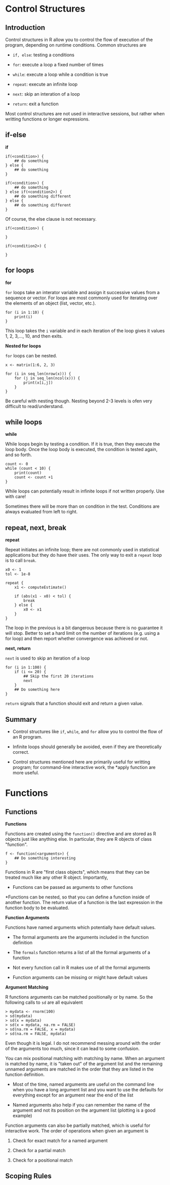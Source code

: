 # Control Structures

## Introduction

Control structures in R allow you to control the flow of execution of the program,
depending on runtime conditions. Common structures are

* `if, else`: testing a conditions

* `for`: execute a loop a fixed number of times

* `while`: execute a loop while a condition is true

* `repeat`: execute an infinite loop

* `next`: skip an interation of a loop

* `return`: exit a function

Most control structures are not used in interactive sessions, but rather when 
writting functions or longer expressions.

## if-else 

**if**

```
if(<condition>) {
	## do something
} else {
	## do something
}

if(<condition>) {
	## do something
} else if(<condition2>)	{
	## do something different
} else {
	## do something different
}
```

Of course, the else clause is not necessary.

```
if(<condition>) {

} 

if(<condition2>) {

}
```

## for loops

**for**

`for` loops take an interator variable and assign it successive values from a sequence or vector.
For loops are most commonly used for iterating over the elements of an object (list, vector, etc.).

```
for (i in 1:10) {
	print(i)
}
```

This loop takes the `i` variable and in each iteration of the loop gives it values 1, 2, 3,..., 10, 
and then exits.

**Nested for loops**

`for` loops can be nested.

```
x <- matrix(1:6, 2, 3)

for (i in seq_len(nrow(x))) {
	for (j in seq_len(ncol(x))) {
		print(x[i,j])
	}
}
```

Be careful with nesting though. Nesting beyond 2-3 levels is ofen very difficult to read/understand.

## while loops

**while**

While loops begin by testing a condition. If it is true, then they execute the loop body. Once the 
loop body is executed, the condition is tested again, and so forth.

```
count <- 0
while (count < 10) {
	print(count)
	count <- count +1
}
```

While loops can potentially result in infinite loops if not written properly. Use with care!

Sometimes there will be more than on condition in the test. Conditions are always evaluated from left to right.

## repeat, next, break

**repeat**

Repeat initiates an infinite loop; there are not commonly used in statistical applications but they do have their
uses. The only way to exit a `repeat` loop is to call `break`.

```
x0 <- 1
tol <- 1e-8

repeat {
	x1 <- computeEstimate()
	
	if (abs(x1 - x0) < tol) {
		break
	} else {
		x0 <- x1
	}
}
```

The loop in the previous is a bit dangerous because there is no guarantee it will stop.
Better to set a hard limit on the number of iterations (e.g. using a for loop) and then 
report whether convergence was achieved or not.

**next, return**

`next` is used to skip an iteration of a loop

```
for (i in 1:100) {
	if (i <= 20) {
		## Skip the first 20 iterations
		next
	}
	## Do something here
}		
```

`return` signals that a function should exit and return a given value.

## Summary

* Control structures like `if`, `while`, and `for` allow you to control the flow of an R program.

* Infinite loops should generally be avoided, even if they are theoretically correct.

* Control structures mentioned here are primarily useful for writting program; for command-line
interactive work, the *apply function are more useful. 

# Functions

## Functions

**Functions**

Functions are created using the `function()` directive and are stored as R objects just like anything
else. In particular, they are R objects of class "function". 

```
f <- function(<arguments>) {
	## Do something interesting
}
```

Functions in R are "first class objects", which means that they can be treated much like any other R
object. Importantly,

* Functions can be passed as arguments to other functions

*Functions can be nested, so that you can define a function inside of another function. The return value
of a function is the last expression in the function body to be evaluated.

**Function Arguments**

Functions have named arguments which potentially have default values.

* The formal arguments are the arguments included in the function definition

* The `formals` function returns a list of all the formal arguments of a function

* Not every function call in R makes use of all the formal arguments

* Function arguments can be missing or might have default values

**Argument Matching**

R functions arguments can be matched positionally or by name. So the following calls to `sd` are all equivalent

```
> mydata <- rnorm(100)
> sd(mydata)
> sd(x = mydata)
> sd(x = mydata, na.rm = FALSE)
> sd(na.rm = FALSE, x = mydata)
> sd(na.rm = FALSE, mydata)
```

Even though it is legal. I do not recommend messing around with the order of the arguments too much, since it can
lead to some confusion.

You can mix positional matching with matching by name. When an argument is matched by name, it is "taken out" of the
argument list and the remaining unnamed arguments are matched in the order that they are listed in the function definition.

* Most of the time, named arguments are useful on the command line when you have a long argument list and you want to use
the defaults for everything except for an argument near the end of the list

* Named arguments also help if you can remember the name of the argument and not its position on the argument list (plotting
is a good example)

Function arguments can also be partially matched, which is useful for interactive work. The order of operations when given an
argument is 

1. Check for exact match for a named argument

2. Check for a partial match

3. Check for a positional match

## Scoping Rules






















